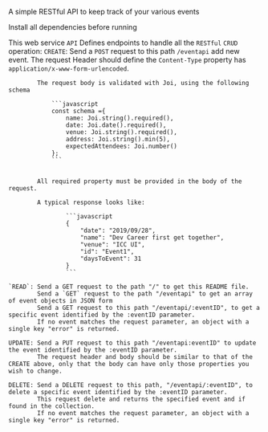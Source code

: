 A simple RESTful API to keep track of your various events

Install all dependencies before running

This web service `API` Defines endpoints to handle all the `RESTful` `CRUD` operation:
    `CREATE`: Send a `POST` request to this path `/eventapi` add new event.
            The request Header should define the `Content-Type` property has `application/x-www-form-urlencoded`.
            
            The request body is validated with Joi, using the following schema

                ```javascript
                const schema ={
                    name: Joi.string().required(),
                    date: Joi.date().required(),
                    venue: Joi.string().required(),
                    address: Joi.string().min(5),
                    expectedAttendees: Joi.number()
                };
                ```


            All required property must be provided in the body of the request.

            A typical response looks like:

                    ```javascript
                    {
                        "date": "2019/09/28",
                        "name": "Dev Career first get together",
                        "venue": "ICC UI",
                        "id": "Event1",
                        "daysToEvent": 31
                    }
                    ```

    `READ`: Send a GET request to the path "/" to get this README file.
            Send a `GET` request to the path "/eventapi" to get an array of event objects in JSON form
            Send a GET request to this path "/eventapi/:eventID", to get a specific event identified by the :eventID parameter.
            If no event matches the request parameter, an object with a single key "error" is returned.

    UPDATE: Send a PUT request to this path "/eventapi:eventID" to update the event identified by the :eventID parameter.
            The request header and body should be similar to that of the CREATE above, only that the body can have only those properties you wish to change.

    DELETE: Send a DELETE request to this path, "/eventapi/:eventID", to delete a specific event identified by the :eventID parameter.
            This request delete and returns the specified event and if found in the collection.
            If no event matches the request parameter, an object with a single key "error" is returned.
